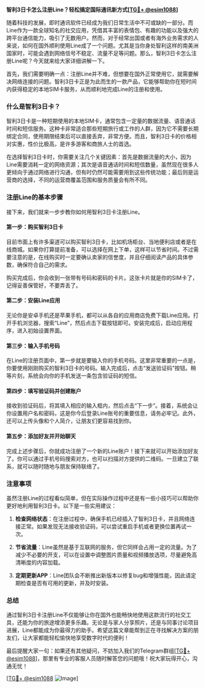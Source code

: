 **智利3日卡怎么注册Line？轻松搞定国际通讯新方式[[TG💪+ @esim1088](https://t.me/s/esim1088)]**

随着科技的发展，即时通讯软件已经成为我们日常生活中不可或缺的一部分。而Line作为一款全球知名的社交应用，凭借其丰富的表情包、有趣的功能以及强大的跨平台通信能力，吸引了无数用户。然而，对于经常出国或者有海外业务需求的人来说，如何在国外顺利使用Line成了一个问题。尤其是当你身处智利这样的南美洲国家时，可能会遇到网络信号不稳定、流量不足等问题。那么，智利3日卡怎么注册Line呢？今天就来给大家详细讲解一下。

首先，我们需要明确一点：注册Line并不难，但想要在国外正常使用它，就需要解决网络连接的问题。智利3日卡正是为此而生的一款产品，它能够帮助你在短时间内获得稳定的本地SIM卡服务，从而顺利地完成Line的注册和使用。

### 什么是智利3日卡？

智利3日卡是一种短期使用的本地SIM卡，通常包含一定量的数据流量、语音通话时间和短信服务。这种卡非常适合那些短期旅行或工作的人群，因为它不需要长期绑定合同，使用期限结束后可以直接丢弃，非常方便。而且，智利3日卡的价格相对实惠，性价比极高，是许多游客和商旅人士的首选。

在选择智利3日卡时，你需要关注几个关键因素：首先是数据流量的大小，因为Line需要消耗一定的网络资源；其次是语音通话时间和短信数量，虽然现在很多人更倾向于通过网络进行沟通，但有时仍然可能需要用到这些传统功能；最后则是运营商的选择，不同的运营商覆盖范围和服务质量会有所不同。

### 注册Line的基本步骤

接下来，我们就来一步步教你如何用智利3日卡注册Line。

#### 第一步：购买智利3日卡

目前市面上有许多渠道可以购买智利3日卡，比如机场柜台、当地便利店或者是在线商城。如果你打算提前准备，可以选择在网上下单，这样可以节省时间。不过需要注意的是，在线购买时一定要确认卖家的信誉度，并且仔细阅读产品的具体参数，确保符合自己的需求。

购买完成后，你会收到一张带有号码和密码的卡片。这张卡片就是你的SIM卡了，记得妥善保管好，不要弄丢了。

#### 第二步：安装Line应用

无论你是安卓手机还是苹果手机，都可以从各自的应用商店免费下载Line应用。打开手机浏览器，搜索“Line”，然后点击下载按钮即可。安装完成后，启动应用程序，进入初始设置界面。

#### 第三步：输入手机号码

在Line的注册页面中，第一步就是要输入你的手机号码。这里非常重要的一点是，你要使用刚刚购买的智利3日卡的号码。输入完成后，点击“发送验证码”按钮。稍等片刻，系统会向你的手机发送一条包含验证码的短信。

#### 第四步：填写验证码并创建账户

接收到验证码后，将其填入相应的输入框内，然后点击“下一步”。接着，系统会让你设置用户名和密码，这是你今后登录Line账号的重要信息，请务必牢记。此外，还可以上传头像和个人简介，让朋友们更容易找到你。

#### 第五步：添加好友并开始聊天

完成上述步骤后，你就成功注册了一个新的Line账户！接下来就可以开始添加好友了。你可以通过手机号码搜索对方，也可以扫描对方提供的二维码。一旦建立了联系，就可以随时随地与朋友保持联络了。

### 注意事项

虽然注册Line的过程看似简单，但在实际操作过程中还是有一些小技巧可以帮助你更好地利用智利3日卡。以下是一些实用建议：

1. **检查网络状态**：在注册过程中，确保手机已经插入了智利3日卡，并且网络连接正常。如果发现无法接收验证码，可以尝试重启手机或者更换位置再试一次。
   
2. **节省流量**：Line虽然是基于互联网的服务，但它同样会占用一定的流量。为了减少不必要的开支，可以在设置中调整图片质量和视频播放选项，尽量避免高清晰度的内容加载。

3. **定期更新APP**：Line团队会不断推出新版本以修复bug和增强性能，因此请定期检查是否有可用的更新，并及时安装。

### 总结

通过智利3日卡注册Line不仅能够让你在国外也能畅快地使用这款流行的社交工具，还能为你的旅途增添更多乐趣。无论是与家人分享照片，还是与同事讨论项目进展，Line都能成为你最得力的助手。希望这篇文章能帮到正在寻找解决方案的朋友们，让大家都能轻松愉快地享受数字时代的便利！

最后提醒大家一句：如果还有其他疑问，不妨加入我们的Telegram群组[[TG💪+ @esim1088](https://t.me/s/esim1088)]，那里有专业的客服人员随时解答您的问题哦！祝大家玩得开心，沟通无忧！

[[TG💪+ @esim1088](https://t.me/s/esim1088) ![Image](https://i.postimg.cc/4NQfJmqS/Snipaste-2025-05-13-00-14-12.png)]